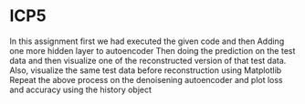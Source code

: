# ICP5
In this assignment first we had executed the given code and then  Adding  one more hidden layer to autoencoder
Then doing  the prediction on the test data and then visualize one of the reconstructed version of that test data.
Also, visualize the same test data before reconstruction using Matplotlib
Repeat the  above process on the denoisening autoencoder and 
plot loss and accuracy using the history object
